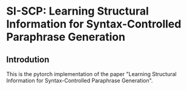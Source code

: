 # SI-SCP: Learning Structural Information for Syntax-Controlled Paraphrase Generation
## Introdution
This is the pytorch implementation of the paper "Learning Structural Information for Syntax-Controlled Paraphrase Generation".
